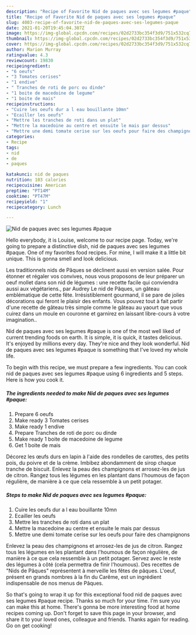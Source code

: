 ```yaml
---
description: "Recipe of Favorite Nid de paques avec ses legumes #paque"
title: "Recipe of Favorite Nid de paques avec ses legumes #paque"
slug: 4003-recipe-of-favorite-nid-de-paques-avec-ses-legumes-paque
date: 2021-01-20T19:45:04.307Z
image: https://img-global.cpcdn.com/recipes/02d2733bc354f3d9/751x532cq70/nid-de-paques-avec-ses-legumes-paque-photo-principale-de-la-recette.jpg
thumbnail: https://img-global.cpcdn.com/recipes/02d2733bc354f3d9/751x532cq70/nid-de-paques-avec-ses-legumes-paque-photo-principale-de-la-recette.jpg
cover: https://img-global.cpcdn.com/recipes/02d2733bc354f3d9/751x532cq70/nid-de-paques-avec-ses-legumes-paque-photo-principale-de-la-recette.jpg
author: Marion Murray
ratingvalue: 4.3
reviewcount: 19830
recipeingredient:
- "6 oeufs"
- "3 Tomates cerises"
- "1 endive"
- " Tranches de roti de porc ou dinde"
- "1 boite de macedoine de legume"
- "1 boite de mais"
recipeinstructions:
- "Cuire les oeufs dur a l eau bouillante 10mn"
- "Ecailler les oeufs"
- "Mettre les tranches de roti dans un plat"
- "Mettre la macedoine au centre et ensuite le mais par dessus"
- "Mettre une demi tomate cerise sur les oeufs pour faire des champignons"
categories:
- Recipe
tags:
- nid
- de
- paques

katakunci: nid de paques 
nutrition: 103 calories
recipecuisine: American
preptime: "PT14M"
cooktime: "PT47M"
recipeyield: "1"
recipecategory: Lunch

---
```



![Nid de paques avec ses legumes #paque](https://img-global.cpcdn.com/recipes/02d2733bc354f3d9/751x532cq70/nid-de-paques-avec-ses-legumes-paque-photo-principale-de-la-recette.jpg)

Hello everybody, it is Louise, welcome to our recipe page. Today, we're going to prepare a distinctive dish, nid de paques avec ses legumes #paque. One of my favorites food recipes. For mine, I will make it a little bit unique. This is gonna smell and look delicious.

Les traditionnels nids de Pâques se déclinent aussi en version salée. Pour étonner et régaler vos convives, nous vous proposons de leur préparer un oeuf mollet dans son nid de légumes : une recette facile qui conviendra aussi aux végétariens., par Audrey Le nid de Pâques, un gâteau emblématique de cette fête. Irrésistiblement gourmand, il se pare de jolies décorations qui feront le plaisir des enfants. Vous pouvez tout à fait partir d&#39;une recette de gâteau très simple comme le gâteau au yaourt que vous cuirez dans un moule en couronne et garnirez en laissant libre-cours à votre imagination..

Nid de paques avec ses legumes #paque is one of the most well liked of current trending foods on earth. It is simple, it is quick, it tastes delicious. It's enjoyed by millions every day. They're nice and they look wonderful. Nid de paques avec ses legumes #paque is something that I've loved my whole life.


To begin with this recipe, we must prepare a few ingredients. You can cook nid de paques avec ses legumes #paque using 6 ingredients and 5 steps. Here is how you cook it.

<!--inarticleads1-->

##### The ingredients needed to make Nid de paques avec ses legumes #paque:

1. Prepare 6 oeufs
1. Make ready 3 Tomates cerises
1. Make ready 1 endive
1. Prepare  Tranches de roti de porc ou dinde
1. Make ready 1 boite de macedoine de legume
1. Get 1 boite de mais


Décorez les œufs durs en lapin à l&#39;aide des rondelles de carottes, des petits pois, du poivre et de la crème. Imbibez abondamment de sirop chaque tranche de biscuit. Enlevez la peau des champignons et arrosez-les de jus de citron. Rangez tous les légumes en les plantant dans l&#39;houmous de façon régulière, de manière à ce que cela ressemble à un petit potager. 

<!--inarticleads2-->

##### Steps to make Nid de paques avec ses legumes #paque:

1. Cuire les oeufs dur a l eau bouillante 10mn
1. Ecailler les oeufs
1. Mettre les tranches de roti dans un plat
1. Mettre la macedoine au centre et ensuite le mais par dessus
1. Mettre une demi tomate cerise sur les oeufs pour faire des champignons


Enlevez la peau des champignons et arrosez-les de jus de citron. Rangez tous les légumes en les plantant dans l&#39;houmous de façon régulière, de manière à ce que cela ressemble à un petit potager. Servez avec le reste des légumes à côté (cela permettra de finir l&#39;houmous). Des recettes de &#34;Nids de Pâques&#34; représentent à merveille les fêtes de pâques. L&#39;oeuf, présent en grands nombres à la fin du Carême, est un ingrédient indispensable de nos menus de Pâques. 

So that's going to wrap it up for this exceptional food nid de paques avec ses legumes #paque recipe. Thanks so much for your time. I'm sure you can make this at home. There's gonna be more interesting food at home recipes coming up. Don't forget to save this page in your browser, and share it to your loved ones, colleague and friends. Thanks again for reading. Go on get cooking!

